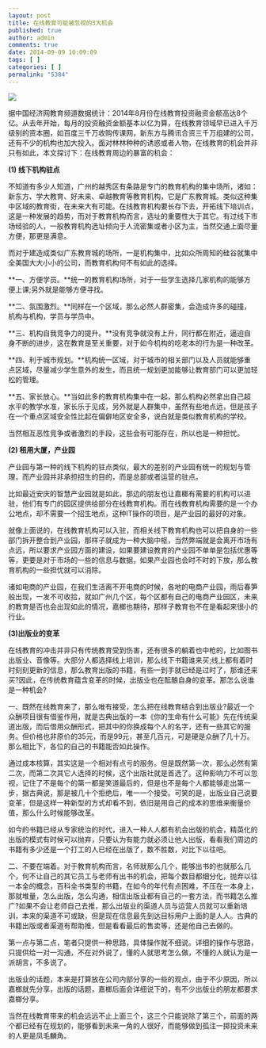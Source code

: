 ```yaml
---
layout: post
title: 在线教育可能被忽视的3大机会
published: true
author: admin
comments: true
date: 2014-09-09 10:09:09
tags: [ ]
categories: [ ]
permalink: "5384"
---
```

![][1]

据中国经济网教育频道数据统计：2014年8月份在线教育投资融资金额高达8个亿。从去年开始，每月的投资融资金额基本以亿为算，在线教育领域早已进入千万级别的资本圈，如百度三千万收购传课网，新东方与腾讯合资三千万组建的公司，还有不少的机构也加大投入。面对林林种种的诱惑或者人物，在线教育的机会并非只有如此，本文探讨下：在线教育周边的暴富的机会：

**(1) 线下机构驻点**

不知道有多少人知道，广州的越秀区有条路是专门的教育机构的集中场所，诸如：新东方、学大教育、好未来、卓越教育等教育机构，它是广东教育城。类似这种集中区域的教育街，在未来大有可能。在线教育机构要长存下去，开拓线下培训点，这是一种发展的趋势，而对于教育机构而言，选址的重要性大于其它。有过线下市场经验的人，一般教育机构选址倾向于人流密集或者小区为主，当然交通上面尽量方便，那更是满意。

而对于建造成类似广东教育城的场所，一是机构集中，比如众所周知的硅谷就集中全美国大大小小的公司，而教育机构何不有如此的选择。

**一、方便学员。**统一的教育机构场所，对于一些学生选择几家机构的能够方便上课;另外就是能够方便寻找。

**二、氛围激烈。**同样在一个区域，那么必然人群密集，会造成许多的碰撞，机构与机构，学员与学员中。

**三、机构自我竞争力的提升。**没有竞争就没有上升，同行都在附近，逼迫自身不断的进步，这在教育是至关重要，对于如今机构的吃老本的行为是一种改革。

**四、利于城市规划。**机构统一区域，对于城市的相关部门以及人员就能够重点区域，尽量减少学生意外的发生，而且统一规划更加能够让教育部门可以更加轻松的管理。

**五、家长放心。**当如此多的教育机构集中在一起，那么机构必然拿出自己超水平的教学水准，家长乐于见成，另外就是人群集中，虽然有些地点远，但是孩子在一个重点区域安全性比起在偏僻地区安全多，说白就是类似教育机构的学校。

当然相互恶性竞争或者激烈的手段，这些会有可能存在，所以也是一种担忧。

**(2) 租用大厦，产业园**

产业园与第一种的线下机构的驻点类似，最大的差别的产业园有统一的规划与管理，而产业园并非承担招生的目的，而是总部或者运营的驻点。

比如最近安庆的智慧产业园就是如此，那边的朋友也让嘉榔有需要的机构可以进驻，他们有专门的园区提供给部分在线教育机构。而在线教育机构需要的是一个办公地点，却不需要一个招生地点，这种IT操作的项目，是产业园的最好的对象。

就像上面说的，在线教育机构可以入驻，而相关线下教育机构也可以把自身的一些部门拆开整合到产业园，那样子就成为一种大脑中枢，当然弊端就是会离开市场有点远，所以要求产业园方面的建设，如果要建设教育的产业园不单单是包括优惠等等，更要是对于市场的一些的信息与数据，如果产业园也会时不时的下放，那么教育机构的一些担忧就可以消除。

诸如电商的产业园，在我们生活离不开电商的时候，各地的电商产业园，雨后春笋般出现，一发不可收拾，就如广州几个区，每个区都有自己的电商产业园区，未来的教育是否也会出现如此的情况，嘉榔也期待，那样子教育也不在是看起来很小的行业。

**(3)出版业的变革**

在线教育的冲击并非只有传统教育受到伤害，还有很多的躺着也中枪的，比如图书出版业、音像等。大部分人都选择线上培训，那么线下书籍谁来买;线上都有着时时刻刻更新的信息，那么教育出版的书籍，有些一到手就已经是过时了，那谁还来买?因此，在传统教育蕴含变革的时候，出版业也在酝酿自身的变革。那怎么说谁是一种机会?

一、既然在线教育来了，那么唯有接受，怎么把在线教育结合到出版业?最近一个众酬项目很有借鉴作用，就是古典出版的一本《你的生命有什么可能》先在传统渠道出版，而后借用众酬形式，把其中的你换成每个人的名字，还有一些其它的服务。但价格也非原价的35元，而是99元，甚至几百元，可是硬是众酬了几十万。那么相比下，各位的自己的书籍能否如此操作。

通过成本核算，其实这是一个相对有点亏的服务。但是既然第一次，那么必然有第二次，而第二次其它人选择的时候，这个出版社就是首选了。这种影响力不可以忽视，记住了不是每个的第一都是笑道最后的，但是也不是每个人都能够走出第一步，据古典说，那是被几十个拒绝后，唯一一个接受。可笑的是，出版业自己说要变革，但是这样一种新型的方式却看不到，依旧是用自己的成本的思维来衡量价值，那么什么时候能够改革。

如今的书籍已经从专家统治的时代，进入一种人人都有机会出版的机会，精英化的出版的模式有时候可以抛弃，只要认为有能力就必须让他人出版，看看我们周边的书籍有多少还是一个打工的人已经在出版了，数不胜数，对比下以往吧。

二、不要在端着。对于教育机构而言，名师就那么几个，能够出书的也就那么几个，何不让自己的其它员工与老师有出书的机会，把每个数目都细分化，抛弃以往一本全的概念，百科全书类型的书籍，在如今的年代有点困难，不压在一本身上，那就堆量，怎么出版，怎么沟通，相信出版业都有自己的一套方法，而书籍怎么推广?如果不会让老师自己去推，那么出版业的渠道人员与运营人员就可以重新培训，本来的渠道不可或缺，但是现在信息最先到达目标用户上面的是人人。古典的书籍出版或者渠道有帮助推，但是看看最后的售卖等，还是他自己去做的。

第一点与第二点，笔者只提供一种思路，具体操作就不细说。详细的操作与思路，只提供给一对一沟通，不在对外说了，懂的人就思考怎么做，不懂的人就认为是一派胡言，不多说了。

出版业的话题，本来是打算放在公司内部分享的一些的观点，由于不少原因，所以嘉榔就先分享，出版的话题，嘉榔后面会详细说下的，有不少出版业的朋友都要求嘉榔分享。

当然在线教育带来的机会远远不止上面三个，这三个只能说除了第三个，前面的两个都已经有在规划的，能够看到未来一角的人很好，而能够做到孤注一掷投资未来的人更是凤毛麟角。

 [1]: http://yongz.com/yz/wp-content/uploads/2014/09/4752a1ee8bf50be0d35c621b977dafb2.jpg